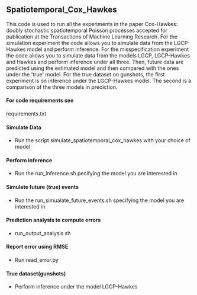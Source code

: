 ## Spatiotemporal_Cox_Hawkes
This code is used to run all the experiments in the paper Cox-Hawkes: doubly stochastic spatiotemporal Poisson processes
accepted for publication at the Transactions of Machine Learning Research. 
For the simulation experiment the code allows you to simulate data from the LGCP-Hawkes model and perform inference. 
For the misspecification experiment the code allows you to simulate data from the models LGCP, LGCP-Hawkes and Hawkes and perform inference under all three. Then, future data are predicted using the estimated model and then compared with the ones under the 'true' model.
For the true dataset on gunshots, the first experiment is on inference under the LGCP-Hawkes model. The second is a comparison of the three models in prediction.

#### For code requirements see
requirements.txt


#### Simulate Data
* Run the script simulate_spatiotemporal_cox_hawkes with your choice of model

#### Perform inference
* Run the run_inference.sh pecifying the model you are interested in

#### Simulate future (true) events
* Run the run_simualate_future_events.sh specifying the model you are interested in

#### Prediction analysis to compute errors
* run_output_analysis.sh

#### Report error using RMSE
* Run read_error.py


#### True dataset(gunshots)
* Perform inference under the model LGCP-Hawkes


